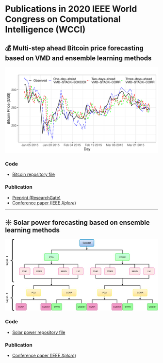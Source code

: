 # Publications in 2020 IEEE World Congress on Computational Intelligence (WCCI)

## :moneybag: Multi-step ahead Bitcoin price forecasting based on VMD and ensemble learning methods

![Bitcoin Predictions](Samples.png)

### Code
- [Bitcoin repository file](Bitcoin/)

### Publication
- [Preprint (ResearchGate)](https://www.researchgate.net/publication/340654637_Multi-step_ahead_Bitcoin_Price_Forecasting_Based_on_VMD_and_Ensemble_Learning_Methods)
- [Conference paper (IEEE *Xplore*)]()

----

## :sunny: Solar power forecasting based on ensemble learning methods

![Framework](Framework.jpg)

### Code
- [Solar power repository file](Solar_Power/)

### Publication
- [Conference paper (IEEE *Xplore*)]()
